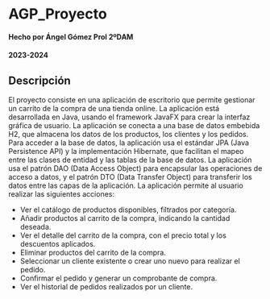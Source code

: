 # AGP_Proyecto
#### Hecho por Ángel Gómez Prol  2ºDAM
#### 2023-2024  
  
## Descripción
El proyecto consiste en una aplicación de escritorio que permite gestionar un carrito de la compra de una tienda online. La aplicación está desarrollada en Java, usando el framework JavaFX para crear la interfaz gráfica de usuario. La aplicación se conecta a una base de datos embebida H2, que almacena los datos de los productos, los clientes y los pedidos. Para acceder a la base de datos, la aplicación usa el estándar JPA (Java Persistence API) y la implementación Hibernate, que facilitan el mapeo entre las clases de entidad y las tablas de la base de datos. La aplicación usa el patrón DAO (Data Access Object) para encapsular las operaciones de acceso a datos, y el patrón DTO (Data Transfer Object) para transferir los datos entre las capas de la aplicación. La aplicación permite al usuario realizar las siguientes acciones:

- Ver el catálogo de productos disponibles, filtrados por categoría.
- Añadir productos al carrito de la compra, indicando la cantidad deseada.
- Ver el detalle del carrito de la compra, con el precio total y los descuentos aplicados.
- Eliminar productos del carrito de la compra.
- Seleccionar un cliente existente o crear uno nuevo para realizar el pedido.
- Confirmar el pedido y generar un comprobante de compra.
- Ver el historial de pedidos realizados por un cliente.
